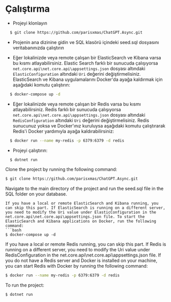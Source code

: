 # Çalıştırma

- Projeyi klonlayın

```bash
  $ git clone https://github.com/parisxmas/ChatGPT.Async.git
```

- Projenin ana dizinine gidin ve SQL klasörü içindeki seed.sql dosyasını veritabanınızda çalıştırın 

- Eğer lokalinizde veya remote çalışan bir ElasticSearch ve Kibana varsa bu kısmı atlayabilirsiniz. Elastic Search farklı bir sunucuda çalışıyorsa ```net.core.api\net.core.api\appsettings.json``` dosyası altındaki ```ElasticConfiguration``` altındaki ```Uri``` değerini değiştirmelisiniz. ElasticSearch ve Kibana uygulamalarını Docker'da ayağa kaldırmak için aşağıdaki komutu çalıştırın:
```bash
  $ docker-compose up -d
```

- Eğer lokalinizde veya remote çalışan bir Redis varsa bu kısmı atlayabilirsiniz. Redis farklı bir sunucuda çalışıyorsa ```net.core.api\net.core.api\appsettings.json``` dosyası altındaki ```RedisConfiguration``` altındaki ```Uri``` değerini değiştirmelisiniz. Redis sunucunuz yoksa ve Docker'ınız kuruluysa aşağıdaki komutu çalıştırarak Redis'i Docker yardımıyla ayağa kaldırabilirsiniz:
```bash
  $ docker run --name my-redis -p 6379:6379 -d redis
```

- Projeyi  çalıştırın:

```bash
  $ dotnet run
```

Clone the project by running the following command:
```bash
$ git clone https://github.com/parisxmas/ChatGPT.Async.git
```
Navigate to the main directory of the project and run the seed.sql file in the SQL folder on your database.
```
If you have a local or remote ElasticSearch and Kibana running, you can skip this part. If ElasticSearch is running on a different server, you need to modify the Uri value under ElasticConfiguration in the net.core.api\net.core.api\appsettings.json file. To start the ElasticSearch and Kibana applications on Docker, run the following command:
```bash
$ docker-compose up -d
```

If you have a local or remote Redis running, you can skip this part. If Redis is running on a different server, you need to modify the Uri value under RedisConfiguration in the net.core.api\net.core.api\appsettings.json file. If you do not have a Redis server and Docker is installed on your machine, you can start Redis with Docker by running the following command:
```bash
$ docker run --name my-redis -p 6379:6379 -d redis
```
To run the project:
```bash
$ dotnet run
```
